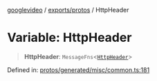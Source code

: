 [googlevideo](../../../README.md) / [exports/protos](../README.md) / HttpHeader

# Variable: HttpHeader

> **HttpHeader**: `MessageFns`\<[`HttpHeader`](../interfaces/HttpHeader.md)\>

Defined in: [protos/generated/misc/common.ts:181](https://github.com/LuanRT/googlevideo/blob/5b84100979befab767d819a9606dde964d469341/protos/generated/misc/common.ts#L181)
